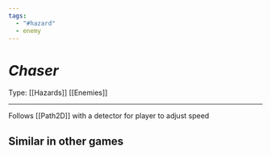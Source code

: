 ```yaml
---
tags:
  - "#hazard"
  - enemy
---
```

# _Chaser_

Type: [[Hazards]] [[Enemies]]

----


Follows [[Path2D]] with a detector for player to adjust speed

## Similar in other games


